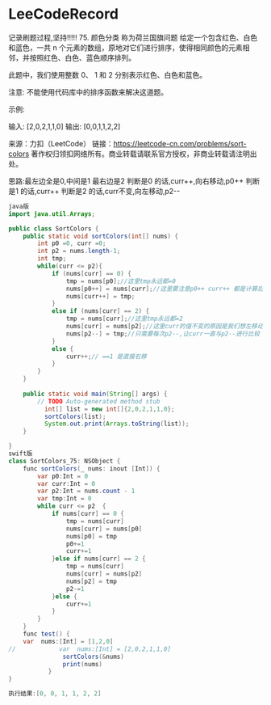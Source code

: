 # LeeCodeRecord
记录刷题过程,坚持!!!!!
75. 颜色分类  称为荷兰国旗问题
给定一个包含红色、白色和蓝色，一共 n 个元素的数组，原地对它们进行排序，使得相同颜色的元素相邻，并按照红色、白色、蓝色顺序排列。

此题中，我们使用整数 0、 1 和 2 分别表示红色、白色和蓝色。

注意:
不能使用代码库中的排序函数来解决这道题。

示例:

输入: [2,0,2,1,1,0]
输出: [0,0,1,1,2,2]

来源：力扣（LeetCode）
链接：https://leetcode-cn.com/problems/sort-colors
著作权归领扣网络所有。商业转载请联系官方授权，非商业转载请注明出处。

思路:最左边全是0,中间是1 最右边是2
判断是0 的话,curr++,向右移动,p0++
判断是1 的话,curr++
判断是2 的话,curr不变,向左移动,p2--
```java
java版
import java.util.Arrays;

public class SortColors {
    public static void sortColors(int[] nums) {
    	int p0 =0, curr =0;
    	int p2 = nums.length-1;
    	int tmp;
    	while(curr <= p2){
    		if (nums[curr] == 0) {
				tmp = nums[p0];//这里tmp永远都=0
				nums[p0++] = nums[curr];//这里要注意p0++ curr++ 都是计算后在自身++,注意和++p0,++curr的区别
				nums[curr++] = tmp;
			}
    		else if (nums[curr] == 2) {
				tmp = nums[curr];//这里tmp永远都=2
				nums[curr] = nums[p2];//这里curr的值不变的原因是我们想左移动
				nums[p2--] = tmp;//只需要每次p2--,让curr一直与p2--进行比较
			}
    		else {
				curr++;// ==1 是直接右移
			}
    	}
    }
	
	public static void main(String[] args) {
		// TODO Auto-generated method stub
          int[] list = new int[]{2,0,2,1,1,0};
          sortColors(list);
          System.out.print(Arrays.toString(list));
	}

}
swift版
class SortColors_75: NSObject {
    func sortColors(_ nums: inout [Int]) {
        var p0:Int = 0
        var curr:Int = 0
        var p2:Int = nums.count - 1
        var tmp:Int = 0
        while curr <= p2  {
            if nums[curr] == 0 {
                tmp = nums[curr]
                nums[curr] = nums[p0]
                nums[p0] = tmp
                p0+=1
                curr+=1
            }else if nums[curr] == 2 {
                tmp = nums[curr]
                nums[curr] = nums[p2]
                nums[p2] = tmp
                p2-=1
            }else {
                curr+=1
            }
        }
    }
    func test() {
    var  nums:[Int] = [1,2,0]
//            var  nums:[Int] = [2,0,2,1,1,0]
               sortColors(&nums)
               print(nums)
           }
}

执行结果:[0, 0, 1, 1, 2, 2]
```
